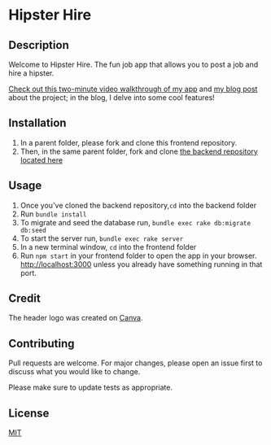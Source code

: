 # Hipster Hire

## Description
Welcome to Hipster Hire. The fun job app that allows you to post a job and hire a hipster. 

[Check out this two-minute video walkthrough of my app](https://youtu.be/ahUF_YHmy1Y) and [my blog post](https://dev.to/laurentyson85/constructing-search-filter-functionality-in-react-dnd) about the project; in the blog, I delve into some cool features!


## Installation

1. In a parent folder, please fork and clone this frontend repository.
2. Then, in the same parent folder, fork and clone [the backend repository located here](https://github.com/laurentyson85/backend-hipster-hire) 


## Usage

1. Once you've cloned the backend repository,``cd`` into the backend folder
2. Run ``bundle install``
3. To migrate and seed the database run, ``bundle exec rake db:migrate db:seed``
4. To start the server run, ``bundle exec rake server``
6. In a new terminal window, ``cd`` into the frontend folder
7. Run ``npm start`` in your frontend folder to open the app in your browser. [http://localhost:3000](http://localhost:3000) unless you already have something running in that port. 


## Credit

The header logo was created on [Canva](https://www.canva.com/). 


## Contributing
Pull requests are welcome. For major changes, please open an issue first to discuss what you would like to change.

Please make sure to update tests as appropriate.


## License
[MIT](https://choosealicense.com/licenses/mit/)